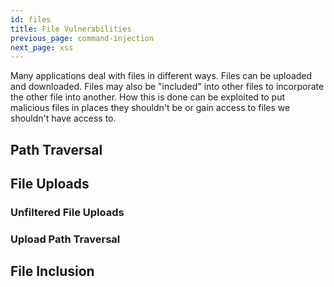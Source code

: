 ```yaml
---
id: files
title: File Vulnerabilities
previous_page: command-injection
next_page: xss
---
```


Many applications deal with files in different ways. Files can be uploaded and downloaded. Files may also be "included" into other files to incorporate the other file into another. How this is done can be exploited to put malicious files in places they shouldn't be or gain access to files we shouldn't have access to.

## Path Traversal 

## File Uploads

### Unfiltered File Uploads

### Upload Path Traversal

## File Inclusion